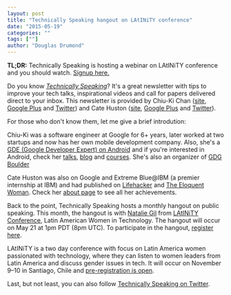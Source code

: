 ```yaml
---
layout: post
title: "Technically Speaking hangout on LAtINiTY conference"
date: "2015-05-19"
categories: ""
tags: [""]
author: "Douglas Drumond"
---
```


**TL;DR:** Technically Speaking is hosting a webinar on LAtINiTY conference and you
should watch. [Signup here.](http://dd19.tk/ts-webinar-latinity)

Do you know [_Technically Speaking_](http://www.techspeak.email/)? It's a great
newsletter with tips to improve your tech talks, inspirational videos and call
for papers delivered direct to your inbox. This newsletter is provided by
Chiu-Ki Chan ([site](http://www.sqisland.com/), [Google
Plus](https://google.com/+ChiuKiChan) and
[Twitter](https://twitter.com/chiuki)) and Cate Huston
([site](http://www.catehuston.com/), [Google
Plus](https://google.com/+CateHuston) and
[Twitter](https://twitter.com/catehstn)). 

For those who don't know them, let me give a brief introdution:

Chiu-Ki was a software engineer at Google for 6+ years, later worked at two
startups and now has her own mobile development company. Also, she's a [GDE
(Google Developer Expert) on
Android](https://developers.google.com/experts/people/chiu-ki-chan) and if
you're interested in Android, check her [talks](http://chiuki.github.io/),
[blog](http://blog.sqisland.com/) and
[courses](http://www.pluralsight.com/author/chiuki-chan). She's also an
organizer of [GDG
Boulder](https://developers.google.com/groups/chapter/110545238773247324753/)

Cate Huston was also on Google and Extreme Blue@IBM (a premier internship at
IBM) and had published on
[Lifehacker](http://www.lifehacker.com.au/author/cate-huston/) and [The
Eloquent Woman](http://eloquentwoman.blogspot.co.uk/). Check her [about
page](http://www.catehuston.com/blog/about/) to see all her achievements.

Back to the point, Technically Speaking hosts a monthly hangout on public
speaking. This month, the hangout is with [Natalie
Gil](https://twitter.com/ratalie) from [LAtINiTY
Conference](http://www.latinity.info/), Latin American Women in Technology. The
hangout will occur on May 21 at 1pm PDT (8pm UTC). To participate in the
hangout, [register here](http://dd19.tk/ts-webinar-latinity).

LAtINiTY is a two day conference with focus on Latin America women passionated
with technology, where they can listen to women leaders from Latin America and
discuss gender issues in tech. It will occur on November 9–10 in Santiago,
Chile and [pre-registration is open](http://www.latinity.info/).

Last, but not least, you can also follow [Technically Speaking on
Twitter](https://twitter.com/techspeakdigest).
